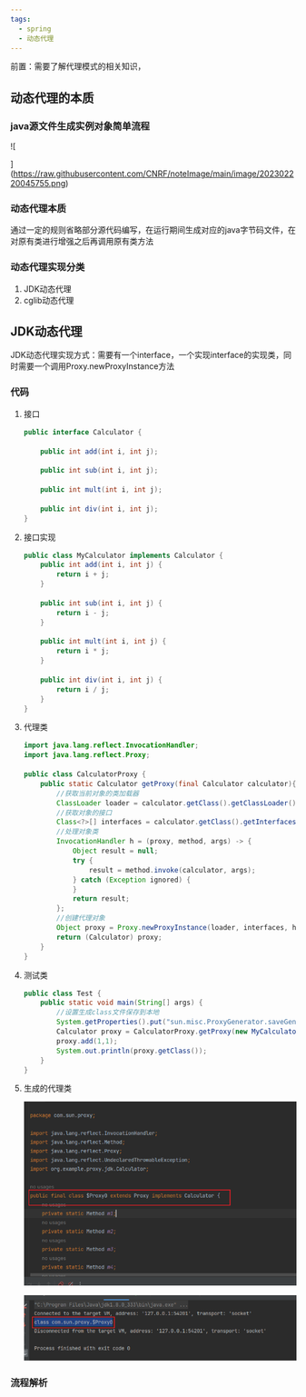 ```yaml
---
tags:
  - spring
  - 动态代理
---
```


前置：需要了解代理模式的相关知识，

## 动态代理的本质

### java源文件生成实例对象简单流程

![

](https://raw.githubusercontent.com/CNRF/noteImage/main/image/202302220045755.png)

### 动态代理本质

通过一定的规则省略部分源代码编写，在运行期间生成对应的java字节码文件，在对原有类进行增强之后再调用原有类方法

### 动态代理实现分类

1. JDK动态代理
2. cglib动态代理



## JDK动态代理

JDK动态代理实现方式：需要有一个interface，一个实现interface的实现类，同时需要一个调用Proxy.newProxyInstance方法

### 代码

1. 接口

   ```java
   public interface Calculator {
   
       public int add(int i, int j);
   
       public int sub(int i, int j);
   
       public int mult(int i, int j);
   
       public int div(int i, int j);
   }
   ```

   

2. 接口实现

   ```java
   public class MyCalculator implements Calculator {
       public int add(int i, int j) {
           return i + j;
       }
   
       public int sub(int i, int j) {
           return i - j;
       }
   
       public int mult(int i, int j) {
           return i * j;
       }
   
       public int div(int i, int j) {
           return i / j;
       }
   }
   ```

   

3. 代理类

   ```java
   import java.lang.reflect.InvocationHandler;
   import java.lang.reflect.Proxy;
   
   public class CalculatorProxy {
       public static Calculator getProxy(final Calculator calculator){
           //获取当前对象的类加载器
           ClassLoader loader = calculator.getClass().getClassLoader();
           //获取对象的接口
           Class<?>[] interfaces = calculator.getClass().getInterfaces();
           //处理对象类
           InvocationHandler h = (proxy, method, args) -> {
               Object result = null;
               try {
                   result = method.invoke(calculator, args);
               } catch (Exception ignored) {
               }
               return result;
           };
           //创建代理对象
           Object proxy = Proxy.newProxyInstance(loader, interfaces, h);
           return (Calculator) proxy;
       }
   }
   ```

   

4. 测试类

   ```java
   public class Test {
       public static void main(String[] args) {
           //设置生成class文件保存到本地
           System.getProperties().put("sun.misc.ProxyGenerator.saveGeneratedFiles", "true");
           Calculator proxy = CalculatorProxy.getProxy(new MyCalculator());
           proxy.add(1,1);
           System.out.println(proxy.getClass());
       }
   }
   ```

5. 生成的代理类

   ![生成的代理类](https://raw.githubusercontent.com/CNRF/noteImage/main/image/202302251155529.png)

   

   


   ![实例结果](https://raw.githubusercontent.com/CNRF/noteImage/main/image/202302220117309.png)

### 流程解析



